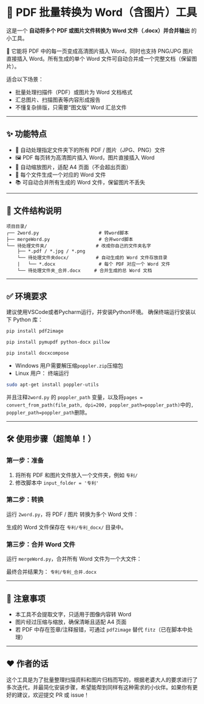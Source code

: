 # 📄 PDF 批量转换为 Word（含图片）工具

这是一个 **自动将多个 PDF 或图片文件转换为 Word 文件（.docx）并合并输出** 的小工具。

📌 它能将 PDF 中的每一页变成高清图片插入 Word，同时也支持 PNG/JPG 图片直接插入 Word。所有生成的单个 Word 文件可自动合并成一个完整文档（保留图片）。

适合以下场景：

- 批量处理扫描件（PDF）或图片为 Word 文档格式
- 汇总图片、扫描图表等内容形成报告
- 不懂复杂排版，只需要“图文版” Word 汇总文件

------

## ✨ 功能特点

- 📂 自动处理指定文件夹下的所有 PDF / 图片（JPG、PNG）文件
- 🖼 PDF 每页转为高清图片插入 Word，图片直接插入 Word
- 📏 自动缩放图片，适配 A4 页面（不会超出页面）
- 📄 每个文件生成一个对应的 Word 文件
- 📚 可自动合并所有生成的 Word 文件，保留图片不丢失

------

## 📁 文件结构说明

```
项目目录/
┌── 2word.py                      # 转word脚本
├── mergeWord.py                  # 合并word脚本
└── 待处理文件夹/                  # 改成你自己的文件夹名字
    ├── *.pdf / *.jpg / *.png
    └── 待处理文件夹docx/          # 自动生成的 Word 文件存放目录
    |   └── *.docx                # 每个 PDF 对应一个 Word 文件
    └── 待处理文件夹_合并.docx     # 合并生成的总 Word 文档
```

------

## ✅ 环境要求
建议使用VSCode或者Pycharm运行，并安装Python环境。
确保终端运行安装以下 Python 库：

```bash
pip install pdf2image

pip install pymupdf python-docx pillow

pip install docxcompose
```

- Windows 用户需要解压缩`poppler.zip`压缩包
- Linux 用户：
终端运行
```bash
sudo apt-get install poppler-utils
```
并且注释`2word.py` 的 `poppler_path` 变量，以及将`pages = convert_from_path(file_path, dpi=200, poppler_path=poppler_path)`中的`, poppler_path=poppler_path`删除。

---

## 🛠 使用步骤（超简单！）

### 第一步：准备

1. 将所有 PDF 和图片文件放入一个文件夹，例如 `专利/`
2. 修改脚本中 `input_folder = '专利'`

### 第二步：转换

运行 `2word.py`，将 PDF / 图片 转换为多个 Word 文件：


生成的 Word 文件保存在 `专利/专利_docx/` 目录中。

### 第三步：合并 Word 文件

运行 `mergeWord.py`，合并所有 Word 文件为一个大文件：

最终合并结果为： `专利/专利_合并.docx`

------

## 📌 注意事项

- 本工具不会提取文字，只适用于图像内容转 Word
- 图片经过压缩与缩放，确保清晰且适配 A4 页面
- 若 PDF 中存在签章/注释报错，可通过 `pdf2image` 替代 `fitz`（已在脚本中处理）

------

## ❤️ 作者的话

这个工具是为了批量整理扫描资料和图片归档而写的，根据老婆大人的要求进行了多次迭代，并最简化安装步骤，希望能帮到同样有这种需求的小伙伴。如果你有更好的建议，欢迎提交 PR 或 issue！
